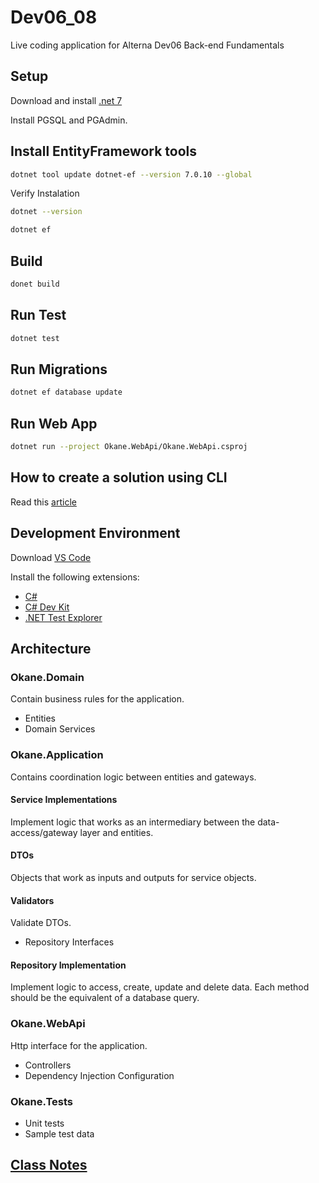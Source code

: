 # Dev06_08
Live coding application for Alterna Dev06 Back-end Fundamentals

## Setup

Download and install [.net 7](https://dotnet.microsoft.com/en-us/download/dotnet/7.0)

Install PGSQL and PGAdmin.

## Install EntityFramework tools
```bash
dotnet tool update dotnet-ef --version 7.0.10 --global
```

Verify Instalation
```bash
dotnet --version 
```
```bash
dotnet ef
```

## Build
```bash
donet build
```

## Run Test
```bash
dotnet test
```

## Run Migrations
```bash
dotnet ef database update
```

## Run Web App
```bash
dotnet run --project Okane.WebApi/Okane.WebApi.csproj
```

## How to create a solution using CLI

Read this [article](https://learn.microsoft.com/en-us/dotnet/core/tools/dotnet-new)

## Development Environment

Download [VS Code](https://code.visualstudio.com/download)

Install the following extensions:

* [C#](https://marketplace.visualstudio.com/items?itemName=ms-dotnettools.csharp)
* [C# Dev Kit](https://marketplace.visualstudio.com/items?itemName=ms-dotnettools.csdevkit)
* [.NET Test Explorer](https://marketplace.visualstudio.com/items?itemName=formulahendry.dotnet-test-explorer)

## Architecture

### Okane.Domain

Contain business rules for the application.

* Entities
* Domain Services

### Okane.Application

Contains coordination logic between entities and gateways.

#### Service Implementations

Implement logic that works as an intermediary between the data-access/gateway layer
and entities.

#### DTOs

Objects that work as inputs and outputs for service objects.

#### Validators

Validate DTOs.

* Repository Interfaces

#### Repository Implementation 
Implement logic to access, create, update and delete data. 
Each method should be the equivalent of a database query.

### Okane.WebApi

Http interface for the application.

* Controllers
* Dependency Injection Configuration

### Okane.Tests

* Unit tests
* Sample test data

## [Class Notes](https://workflowy.com/s/alterna-dev06-08/S5PTSCJX0RKDHBXS)